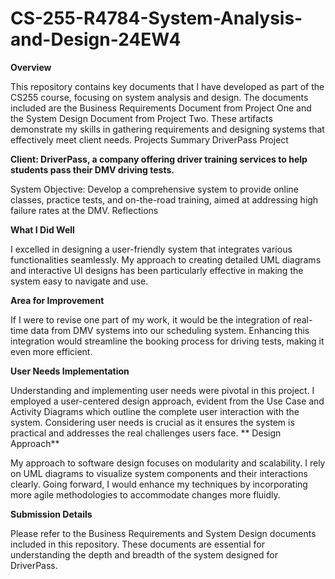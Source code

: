 # CS-255-R4784-System-Analysis-and-Design-24EW4

**Overview**

This repository contains key documents that I have developed as part of the CS255 course, focusing on system analysis and design. The documents included are the Business Requirements Document from Project One and the System Design Document from Project Two. These artifacts demonstrate my skills in gathering requirements and designing systems that effectively meet client needs.
Projects Summary
DriverPass Project

**Client: DriverPass, a company offering driver training services to help students pass their DMV driving tests.**

System Objective: Develop a comprehensive system to provide online classes, practice tests, and on-the-road training, aimed at addressing high failure rates at the DMV.
Reflections

**What I Did Well**

I excelled in designing a user-friendly system that integrates various functionalities seamlessly. My approach to creating detailed UML diagrams and interactive UI designs has been particularly effective in making the system easy to navigate and use.

**Area for Improvement**

If I were to revise one part of my work, it would be the integration of real-time data from DMV systems into our scheduling system. Enhancing this integration would streamline the booking process for driving tests, making it even more efficient.

**User Needs Implementation**

Understanding and implementing user needs were pivotal in this project. I employed a user-centered design approach, evident from the Use Case and Activity Diagrams which outline the complete user interaction with the system. Considering user needs is crucial as it ensures the system is practical and addresses the real challenges users face.
**
Design Approach**

My approach to software design focuses on modularity and scalability. I rely on UML diagrams to visualize system components and their interactions clearly. Going forward, I would enhance my techniques by incorporating more agile methodologies to accommodate changes more fluidly.

**Submission Details**

Please refer to the Business Requirements and System Design documents included in this repository. These documents are essential for understanding the depth and breadth of the system designed for DriverPass.
